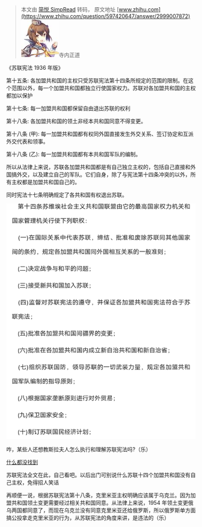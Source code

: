 > 本文由 [简悦 SimpRead](http://ksria.com/simpread/) 转码， 原文地址 [www.zhihu.com](https://www.zhihu.com/question/597420647/answer/2999007872) ![54c126dac03ee0a6b920ec430728c07b_MD5](../assets/54c126dac03ee0a6b920ec430728c07b_MD5.jpg)寺内正道

《苏联宪法 1936 年版》

第十五条: 各加盟共和国的主权只受苏联宪法第十四条所规定的范围的限制。在这个范围以外，每一个加盟共和国都独立行使国家权力。苏联对各加盟共和国的主权都加以保护

第十七条: 每一加盟共和国都保留自由退出苏联的权利

第十八条: 各加盟共和国的领土非经本共和国同意不得变更。

第十八条 (甲): 每一加盟共和国都有权同外国直接发生外交关系、签订协定和互派外交代表和领事。

第十八条 (乙): 每一加盟共和国都有本共和国军队的编制。

所以从法律上来说，苏联各加盟共和国都是有自己独立主权的，包括自己直接和外国搞外交，以及建立自己的军队。它们自身，除了与宪法第十四条冲突的以外，所有主权都是加盟共和国自己的。

同时宪法十七条明确规定了各共和国有权退出苏联。

![465343a8c4f8d595f9998f398707490b_MD5](../assets/465343a8c4f8d595f9998f398707490b_MD5.png)

咋，某些人还想教斯拉夫人怎么执行和理解苏联宪法吗?（乐）

[什么都没找到](https://link.zhihu.com/?target=https%3A//www.bilibili.com/read/mobile%3Fid%3D18323767)

苏联宪法全文在此，自己看吧。以后出门可别说什么苏联十四个加盟共和国没有自己主权，免得招人笑话

再顺便一说，根据苏联宪法第十八条，克里米亚主权明确应该属于乌克兰。因为加盟共和国领土变更需要经过相关共和国同意。从法律上来说，1954 年领土变更俄乌两国都同意了，而现在乌克兰没有同意克里米亚还给俄罗斯，所以俄罗斯单方面搞公投拿走克里米亚的行为，从苏联宪法的角度来讲，是违法的（乐）